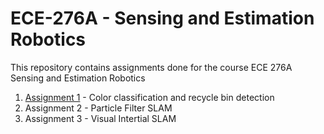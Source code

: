 # ECE-276A - Sensing and Estimation Robotics

This repository contains assignments done for the course ECE 276A Sensing and Estimation Robotics

1. [Assignment 1](https://github.com/pk1996/ECE-276A/tree/master/PR1) - Color classification and recycle bin detection
2. Assignment 2 - Particle Filter SLAM
3. Assignment 3 - Visual Intertial SLAM

